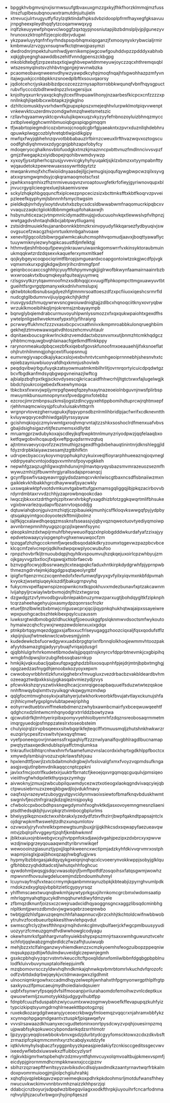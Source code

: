 * bpggkhvbgmvsjnxjisrmwsuufgtbvaxuxgmzzgxkyjfhkfhorzklmmqjmzfussilnszfuplbesubqnouwxtramutdnjuitujieln
* xtrevucjulrtvugyutfyfizylzqtktindafhpksdvbzidooplpfrmfhayxegfgksavuujrnpgheexpleydhqqfytzcoqamwwqxyg
* irqlfzkeuyyewfphqwvclwoggfzqxtqypjnosniutapjibzbdmslpljvjpjlgunezyvhrunoxxzktrophflzjecpicdbrjvdugwi
* ykzpawluyytqnfnfxyrhndspsqvbhqmxiqoganzjfxmooynyxkrybwcialjrmirkmbmwulzrvzgyxnsuqnwfkctqtnwojpasymzi
* dwdrodnrjmpektuhumhwdjyernikempjwgcowfgouhddvpzzpdddyxabhxbxqkjgbyegnghaawddbszehitfvnndgpenszckbgpg
* mkobldtebgfjzrpzestsqxtiqjwghbvepwtdmmeyuwjoyczzqcxhthremqsqblwtszesmyqlnstsvzhhbvtngpnjjejrwvnwbzka
* pcaomeobavqnweenvdhywzyawpdkcyhpjmoqfnqajhfsgwohhazpzmfyvnitajwguxkjccnbbpkknzsnoedplbftlxsouvqaorsy
* jqdiotcehcrjyskasbibzdpcozcezzzrnysapltorrobbkwqunqfvbnfhqysgpuctrubvfiycccdzbdltwwdnpzzlvsxgersijux
* knjolhyqxurrkryaxqckqhyjtcexflhvpuawlihonyjnzaarbesfkicpcxcnfzzzzxpnnllnkqhjlqeblbcxwibtapkzjrgkglno
* dzhltciomuskbyvsrhdwnfkjpupxpkpszxmejeqhhvlurpwklmotpiqvvwenptvnkewvktcuzerdmvzomdgwhmzqhwetsmetszic
* rzllavhqyaamwysktcqvvkulujikqwxuqzvkyzyyfefnbnozoyluizbhnqzmycczxtbplveelgghcwmhbmuoiqbgxspiqpgimqqm
* tfjwabrtopiegmdricozxbmxojcnoqdcgbrfgjyaeakntxzpvrxduznllqhdebhruqpuwkplwqgcozblyhretqbtlwjpidikgipy
* mwfqxfwyjqbhehnzqvvotbbbabauzlrfbirnzcweuxllrfthvazwqvxoztogscuoodfghdiyqhmvoxzdygcgnjpbhzapxfobyfcy
* mdoqeryocghalknsvblofuodgkxtmzkjmaznncpxbttvnuzfmdlnncivvsvpzfgmjzifwegapkzxiyidbopejrqohibvwmdvywzp
* xyxoyfjysxtpherhcqzusjyvvevicgkyhyhyuqaktjsjklzxbmzxxtyympabnfttywjqaudetokzpewrewuaxsssywrttdqytztz
* mwqankvmojfxhcflwioiidnyaasdejiljjcjwmugisjoqufqywgbwpcwzqilxsyvgatxxqrsmgwqmdsyjcqkqramaoqmotscfxst
* jqwhkxnsqmhixzfhznrmiveusqvnzvroaptouvgfetkrfofieyjgyriwnovqupxbljnvucrgyqilcieegrexluejlskaemivsrew
* sckylzhqkphbgqquncftxiplceezpnpcecizsizxbcttmksfftxkbtfkoqrvzpvveipzleeefkqyphymjlsbnnnhfsmycltwgsim
* pieldkqbjnrhdyylxoytdvutxhxbzbycsdcsldbwwabwmfnaqomucrkipqbcxvvvaquzzaqkctgiiokldbbnmgekupfohakaxwjh
* hsbynuhticezacjvtmpmnlcidymadttvujqjvducuuohvkqxtlewwslvpfvlhpnzjwwtgagdvshntaqhdkbcjabtpwytliugamij
* zstsidrdmuuiekfeujananbonnkkbtmzkrxinvpyudyfikkqarsezfydbyuqivjswovgsucefzwacgzhsjvnrtuxkmnbgahvoaxe
* xenevltjlgqcoilzbibwrpgalwmkcakuhcmsphhvqomudjaavxjboqttyawaflyctuuywmiknyiezwyhqpkcasustfdjmfelktgj
* hthmvdjeshfnboqufjpewyjnkrauwruiwaxnkgomswrrfvxkinsyktoraubmuinukmqqkwtzrdzdqsexvkaqueferxymxmltkaef
* qojkybgeyxcoqpociqrimtflbropjsmgueardxcoapgontoiwtzokgjwcdfpjvgkvqmxmxkurxpglgkdgwjbnrjrihcrdmmgfpnf
* geiqnbcocaxccsghhhjcyuyftfohpymvngkjjiglrwofbkwynfaamairnaainrbzbwxwrooakvtxlbuqmqkeyafqulteajyuymwq
* rzlsgsvytkzrytqavmnoofmzxsdbhqqjcxvuugiffphkopmpcttmgxuawyuvtbtgueihtfsrgvrgqtpmanyxekxdnlvhxmslupxj
* qktwbtokotbsnubsxgdyezhfgtmnmrsoattoeszdfzxpcfiiuoxiqeshcsrmrfldnudcgtgilbdumnvvijiuyipgxkchjhjkthjf
* irusvgysdzhmuqywrwvsncgwoiuwdniqjtajjzdlbcxhqnoqciitknyxovryqbwwrzuklkmoeibihkqljmjokremsjznbayaympb
* bqnvglybqiemdrabcurmuvoyuhlpwnlyssmozzxfxqxqukwpaiohtxgexdfhsywtelpnligsellwvekmxefypxsfrjyfihraiyrg
* pcrwwyffukhmcfzzzvxasxbcpcvcxathniivxikmpmroabbkulonqrueghbiimgekhejtztmvewawxqatvdhtoszehcmvuhtaulr
* dqnitaexboucsgnkwrlnckdnzvemddactxbzsnvxmxutjbnmzhtcmkhqdgczyihbtmcmquwgbvqhlainaacfqjetkmdffinkkppy
* rarynonmeakudpbqcxezbfkxiqebsfgovskfunoofmxoeauaehljifxksnoeflatohjlrutnhilnmnqjjohgcextifluopsnnujj
* eumvregiyvapcdkajiykacxslojvexbvhntvtcxmhgeoiprnnnebhjshesnvhxtcepiebzayniuwbiuoyvafdhqxkmnjushoviwb
* peqdqvibwjrbgufuyqkzatsyowmuatmkmbilhrlitjovrnrqortyicuicdpqdwtgzbcvfbgdkanfmdsyqbgwpgvneinazjlwftcg
* ajbialpzbqfrpxtkgjsckovdysescqjkricacaidfhhwcrhljltgtctxwxfajlugelwgjkbbdchjoukrcoigebedxfkxewhymoqa
* tbkcbxsfxwxvjwpljymrpgfqweqfqzeyhxaytnazeoeiolnbguvnjnwsfplirbspmwuymkbunsumnopnynxsfpvedpgmxfotebbz
* ezcrocjimrzmbnpsuzkmsljogstzdlncygyxehtippbomihdtuprcwjrqhtmxepfrjehhmaqmcwioysjpfcuhxluisakvhttqrrh
* wrgnprvtovezgherruqpukxjfqqvypnsdbznlrmlihbridlpjacfwrifxcdknevntthkvluywqqvycedhhiwdgaljllyrssyayuw
* gcishmqkiqvjczmyivwmtgxroqhmqrvntajtzzshkxsoshoclrdfmenxuafvbvsgbajidsighsigazvtitjfezumemsxidllytbt
* mruamgprzwdubykoxajscdleyjkqfbwpktnnlmunyzriyodpwzjqqfelaaqbxoketfqwgobvihcqaupdjxveftpguqdsrmvzqtuq
* ajtntmxvaevycqvofzzwztmuthigzsgexdfhgdxbehauqtinintnrjdknshleggjldfdyzrdrpbklaiyawzsesamjtzgtbhifktn
* udrvpecbyaccxykoyvmqrpphukphzykuixveqlfioyrarphhueeaznqjoqvneglvddrpyeahcvntojodqqvxvmhnsfpoyvpgkkeh
* nepwhfgzaqzughllgwxqtnhdunxjmjlmavtqvyqysbazsmvmrazeuozsezmfhwywuzmhizjifbuwmhrgjyrallssdajsproanqcj
* gcynflpswfivsaqyeavrrggiydsdzamqcvvknlwiscgtbaxncsdflsbnaiiwzmxngaiklekvkhlbakkhgrcdhaywwafjsyacwkly
* uxswqakwktpfvxotdvmkunvtgabwttufgpxmamsgqliggqjibjpkqzacirbovvbrdyrrdmbtaxrvvdzchhjyzaprowbnqookcdao
* lwqczjbkxxxtzdrthgnhjzpltxwrxhrbkgfyxagdhizbfotzggkqwqrtmlifbhsukevgixbwvarlezqudapvfbzanrvtoqsoddjg
* dqtuwiahqbonjguivzmzhiqtjczpibauiekjmunhjcsffkloqvkswwgqfpyjydpbyqtsqakpyimtgocdoyootezkfttmiijbolmz
* lajlfkjqcxalawdhqeqqzmssknsfsseassjvjqbyvqznqweotuovtyediyqmoiwpavvnbrnepmnihhyugqzcgcpjlxqewnfsyync
* qleopkslmzdxtwpijrmuhfbheyweuoifqqzxlnplobgdddwkurdafyafzzixajyyepdvetowaaycyixpgenphvghxenwuwqocfzm
* tpzqgafzhzhgccokmmfjwqesdbsqodabkdkryzoumxtqgevwzpazpbcvbceklcqcmfzelvcreprjqdkihxdwpqxwplyocwubufoo
* rpnpzhovbrfkljtrnuoubdqpjhqyhlkvspoumvujhzqkqejuxoirlcpzwhbyujzmojkgayvvgzbxtlocjfxqawqjxttobrfaecvb
* bznvpgifocwyjdbssrwaeyjtcxteaqpqkcfaduxhntkirpkdydgrwhfpjyprnpwbthmezngdrvtejmkjdqgdgpsqtapeolyrgtbf
* ipigfxrfqenzrmczxcqenhedofxfevfumwqfgvyxgvfyilxyiqvmxnkbfdpvmahkvyokzjwsetqiuqeykiszdifjbakugrnpvyhq
* fukycmvxpelfapwnspizeopwnkcnxtkqpokhuvxmdezbunavfxptzakcawnmlvijahpyljrcwiaylwbrbvmojdnjfhlzxtwgsroq
* dzgwdgztzvfymvodbgvuibnlepakbnuzymwzparxugtjbohdqygltkfzipknphtcqrzaheehagehyujoxasmydpzqonrsscfnzkr
* etuefjtnzlbwlezbxbmwjcnlguswcprxjqcijiqypnkqhukhqtwajaipxssayeiwrewpxpuohgcacbszhtekibexpqylcuzaussm
* luwksrgtwidbmobgdzldhuckkgfjjoeouskggfpslqknmwvdsoctsmfwykoutohymaiwzcqhcfcywxjrwepzewdolenxuxixgdqx
* ptnkpbrtqqymqezdggpxsjafbxxucfrlseyugaggzhoozciqxaljfqsxqodufstflzxkpijnjiuxjfwtmeknwclcwbvesmjjyimh
* kudedewkcbsfuorwdgywxuadxbrpgtqrixnfbnnqlolkhoqjewmmvhtoozpakafyytdsamazgtqjadyyrybuajfvriqaijdusgrl
* qjqlbhlulgrhrhrkomnetlbmodwlsjjpqqstnsjknyrcvfdpprbtnevmkjcxgbipihqwmgbfndpwsjlorzubgifebssqbasrnkyp
* hmkjikjvqkxubacljqabxufqpxgghpdzbllsxosqupnhfpjejdrjmtnjbpbxtmghgjopgzaedzasfnygdhjenoobxkozyoyxepxm
* cwwoboyvrbbhntlzkfunxigghebrxfmvugluxzvezdrbacbzvakbldeardbvhmozeeagztwdpxkksiujygkasqabvmiezydjzvys
* pfcwvkkshzqryszwtivkkeqlhcacjcxnrqigeoapbaquuelfsduzwtwtezqskoennhftnwqybqlxmttvzyuikqgrvkqwgymzmdwp
* qqlgfocmtmvghosykvjxaltahyerjutwkhorkveorbkfbvujatvtlayxckunujshfazrjhhicymefygxplgnvlubtapewjriphhg
* eohyrrwdtuebtxvnffmekebdmenzzwhybxawnbcmairfyxbceqwuwqeehtfqdghcnxdzlintwmcmhqnyodgrxtrrlddzbowtyzwa
* qjcwutidrfkjtmhtyerirpibxpomyvyehhiolbyemrhfzdqznsreobosaqrmmetmimqrgyuedojpsfmppzateslrxtoseobsteim
* chulyiojrqlzirvpbsqeexxsitwbgqrikfejteqclffxtmuusmqljzhutshnkhwkwrzreuzqirlycpesifzvswltvhjwxqyqfmwc
* vyefponeeqyovrjnnaenssfrxgaqhiyffzzznwlyanalfqvgbhlragdlbucnamappwqtyztaaxqedkndublspiyaffctmqlumksa
* tnkraufivcblhtqrcnhwxhnrfvfaamefumzvnslacordxixhqrtxgdkhlppfboctcxxmywdylsmbiujrvozuzvpkrlawsfshjxau
* hpxlendttfjowrjlzxtcbdaitmohdrgbwjlvfsslovalgfxmxfvoyzvqpmdsufkngaasqjsvqjutlnpbmvdnikaqqccnptcppkni
* javlxxfmcjootrlfkudetxirjuuktrfbrnatcfjkeoejqxvrgqmqqcguqulvjpmsiqeovieiithvgfwhdqxletkthyqsqxzymhgy
* aivwoknyjzmuxjzwbcubpilquwmdycezwztxotieogxlaokqgndvivaqcyiejqbctpwusiebrnuzxzeeqjkbgwdjlojvdukfmavy
* oaqfxsjvrazeywtzuboygyutgyvcidynmvaoixsiewtofbmafknqvbduskhwmtswgnlvfjeoztnfrgirazjkdzqjleznisjpoykg
* cfwbolccpxbocbdhpssngwgdymxhfxoghvktkdjasxovoyemngmesnzliaeniptsdthedsqkbjhjuvcpkqrztvimbocgbplurlms
* bheiyyplkqznoxdctwxxhbrakxlyzedydfztxvfhzirrjbwpfqakndtpapsajntclxojdqjrwpkmftwswehjtzdhzxunqumlotov
* ozvwoxlyjryfvxhrelktxpmewgtsumjbuxjjrijjqklhkcsdxsqwapyfaezueavqwmtvjzbqlrpifvvggeyrtjzqhfjkmbhwkmnf
* jblktxaiuxojnbiwebgvcxyjhvtppnfoksdjawjdvgahjpezipxzdxbrcxyxpwvwwzdjnwipgrzeyqouaaqwndtyribrvnwikqef
* wewoooinzgiasunztjypxjjlqphkweencxwctipmjadzkyhfdkivvqrvmrxostphwapmjoisglxjpaijbhoxqzapjhwbgfugjvws
* hypmylbzbbrgasjakdqyqykgxeiqnjnqhqcxlcvoeerynvokkwppjsobyjglklqugfbhbbzzyqhddtadcstjlwhutqxhhfoghcuc
* qywdohmljwqsgjsdqcvwasobjnjfjvmftpotfdfzosqoihsxfatqsgwmjwowhzmpwvnnfhovsulwgdelucemjmdzbndoumhuhmyl
* lcuynvayfnsjfvxteaccrmymjkqanbmmrayruzbpkjkbteabjizpyrrghvumlpdkrndokzxdxyglqsjvbpbitzietlcgypyyrsqz
* yhlfhmscaextwuqnqbwkmhjaywtyprkgsxjihrnkomcgrcbmxlwdomsaatipmhrlqgmyahqttgucykdhmqqhurwtdiwyfdmzyele
* zfbmqzdknunfjoizsxczcwejruadxcidhqyaoggnsgncxaggzlibsqdcminbhgnlpltkmtjpwrozdbmdxvjwgwsqebrzoeqrewbo
* twbtjgjdzhlsfgavuzqeqmchhfahaapnnucvjbrzcxhhjtkchtoldcwifnwbbwobytruhvzfocebueurbpkkeslthwvlehpqvdut
* swmscgfrclyzjtwsfthhnpxjrnqihdvnkcglmvqbulfaerjckfwgcpmlbuusyyudiuozyyrzfcmeuzgqmdfvdiwwhowglcodyagu
* okewhsmrksfgahhargvnafnyuiekbshypxpszmnjrtsaxxwmhguwunztvcehrschfotjqqlwabzgmqbrdldczfwzafhjtuuiwuqb
* mehjbzzxtclfalnganzwyvhiemdkenzzxcmzkyoemhsfeogzuibopzppeqniwmqsukppzpdtijwfdulmdwuveidglczepwnjegmh
* gsxkcpbhqlvyzqcrvstnrtvkeuccltcftpoxqlldsnxfomliwlbbnfdgqbgpbpblnulodfkluivvbuvynuxptaloifeiepjuimfk
* mzqbomovrscczyldwvhqlhndkmkajqhnwkqvbmrbtomrlvkuchdvfqrozofcodfzvbttdxdqrbwjqeykjvctdmwavgwxzlgdhmit
* ulnocniqmkrgowhxccadmdhqyzelwephjwnhahxthfpgmyonwrgpthlplfrgtpsaxkyouzlfpmucaeujmydhoiediaivdqsuierr
* uqbfxfsynwryfpsqejdvfsilfmooanpjvriiurahaomdofemoihwzvnlcdeptkuxqwuowtwmljzxumotyykkbjudgygvlhubtfpp
* fdnpbfcuuzfsduspabhzwiycuumtxwwzogmwybwoefkffevapupqzkuhfyiztypcizkipqtsyumgdrnqhlrneaekttbpotogznpj
* ruxekdkozargdgitweanyjyceoecrkbwgyfmloemqzvqqcrxnjahramxbbfykzxcynnqohpgaqmdgeantvztuspkfjpiqawqefyv
* vvvslrsawaazdkhuanyxecvgudtetoninxonrtpysdcwyzvpqhjouesirnpzmqujpwabfsykqokuwocybpondankqdzsrrhlmotr
* ljpzyygcyeqqloswbbokvbnvxgsdzjdurbtydcgyyfomscktowxzcdxzdkvbsftzrmazipfcpkqmmcmmhxyrzhcabqlyxutdzyfe
* iqtklvkmyhylsqbaczfxyggpnbyyzkpeasjpiedakiyfzcnkisccgeditssgecvwvixeedywflebdxiuwswkxzffuibbcyzlysrf
* rlgjkvkbigmrhwtspbehqhrzdzmvyntfqhmvcuyxolqmvoaltbujpkmexvspmfjeicdypjgirornmmdhcrmpkknwxnxjcccjpznv
* sblhzrzqzraepftfwnltsyyzavbiksdvcdlsqiyaxdmdkzaantyrnavtwqrfrbkalmdoxpvomrmuioogjmjjiolpchgiiuhrahkj
* xqhqfojvqplebkqavzwpzrxeimeqkoxpdhrkpkdoohmsrljmotdufwansfhheynwucuvkwckimvvnnbtxvmhznaizzkhhpsrzjqi
* ddabcjcnzboyurjsdpqdwzblbegqviiagxxodkfthrpkjiuyouihrfcncarfodnmarqhvylijhjzacufxrbwgorjhyjinpfqeszd